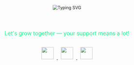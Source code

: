 <div align="center">

  <!-- Typing Text -->
  <img src="https://readme-typing-svg.demolab.com?font=Fira+Code&size=22&pause=1000&color=00FF88&center=true&vCenter=true&width=500&lines=Hi+%F0%9F%91%8B%2C+I'm+Akhyul+Rizal;I'm+a+Machine+Learning+Engineer;Data+Science+Enthusiast+%F0%9F%93%8A;Exploring+AI%2C+ML%2C+and+Deep+Learning+%F0%9F%A4%96;Transforming+Data+into+Insight+%F0%9F%94%8D;Always+Learning%2C+Always+Building+%F0%9F%9A%80" alt="Typing SVG" />

  <br><br>

  <p style="color:#00ff88; font-size: 18px;">Let's grow together — your support means a lot!</p>

  <br>

  <!-- Social Media Icons (without GitHub) -->
  <a href="https://linkedin.com/in/akhyulrizal" target="_blank">
    <img src="https://img.icons8.com/fluency/48/0A66C2/linkedin.png" width="40" style="margin: 0 10px;" />
  </a>
  <a href="https://instagram.com/akhyulrizal" target="_blank">
    <img src="https://img.icons8.com/fluency/48/E4405F/instagram-new.png" width="40" style="margin: 0 10px;" />
  </a>
  <a href="mailto:akhyulinfo@gmail.com" target="_blank">
    <img src="https://img.icons8.com/fluency/48/D14836/gmail-new.png" width="40" style="margin: 0 10px;" />
  </a>

</div>